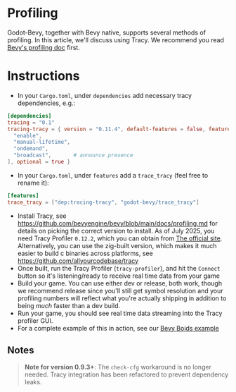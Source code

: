 # Profiling

Godot-Bevy, together with Bevy native, supports several methods of profiling. In this article,
we'll discuss using Tracy. We recommend you read [Bevy's profiling doc](https://github.com/bevyengine/bevy/blob/main/docs/profiling.md) first.

# Instructions

- In your `Cargo.toml`, under `dependencies` add necessary tracy dependencies, e.g.:

```toml
[dependencies]
tracing = "0.1"
tracing-tracy = { version = "0.11.4", default-features = false, features = [
  "enable",
  "manual-lifetime",
  "ondemand",
  "broadcast",       # announce presence
], optional = true }
```

- In your `Cargo.toml`, under `features` add a `trace_tracy` (feel free to rename it):

```toml
[features]
trace_tracy = ["dep:tracing-tracy", "godot-bevy/trace_tracy"]
```

- Install Tracy, see
  https://github.com/bevyengine/bevy/blob/main/docs/profiling.md for details on
  picking the correct version to install. As of July 2025, you need Tracy
  Profiler `0.12.2`, which you can obtain from [The official
  site](https://github.com/wolfpld/tracy). Alternatively, you can use the
  zig-built version, which makes it much easier to build c binaries across
  platforms, see https://github.com/allyourcodebase/tracy
- Once built, run the Tracy Profiler (`tracy-profiler`), and hit the `Connect`
  button so it's listening/ready to receive real time data from your game
- Build your game. You can use either dev or release, both work, though we
  recommend release since you'll still get symbol resolution and your profiling
  numbers will reflect what you're actually shipping in addition to being
  _much_ faster than a dev build.
- Run your game, you should see real time data streaming into the Tracy
  profiler GUI.
- For a complete example of this in action, see our [Bevy Boids
  example](https://github.com/bytemeadow/godot-bevy/tree/main/examples/boids-perf-test)

## Notes

> **Note for version 0.9.3+**: The `check-cfg` workaround is no longer needed. Tracy integration has been refactored to prevent dependency leaks.
